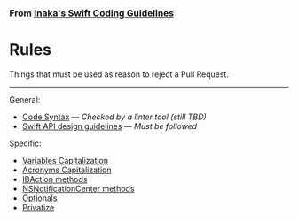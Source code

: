 ### From [Inaka's Swift Coding Guidelines](https://github.com/inaka/swift_guidelines)

# Rules

Things that must be used as reason to reject a Pull Request.

***

General:

* [Code Syntax](syntax.md) — *Checked by a linter tool (still TBD)*
* [Swift API design guidelines](https://swift.org/documentation/api-design-guidelines/) — *Must be followed*



Specific:

* [Variables Capitalization](variables-capitalization.md)
* [Acronyms Capitalization](acronyms-capitalization.md)
* [IBAction methods](ib-action-methods.md)
* [NSNotificationCenter methods](notification-center-methods.md)
* [Optionals](optionals.md)
* [Privatize](privatize.md)